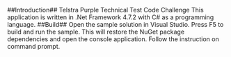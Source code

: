 ##Introduction##
Telstra Purple Technical Test Code Challenge
This application is written in .Net Framework 4.7.2 with C# as a programming language.
##Build##
Open the sample solution in Visual Studio.
Press F5 to build and run the sample. This will restore the NuGet package dependencies and open the console application.
Follow the instruction on command prompt.
